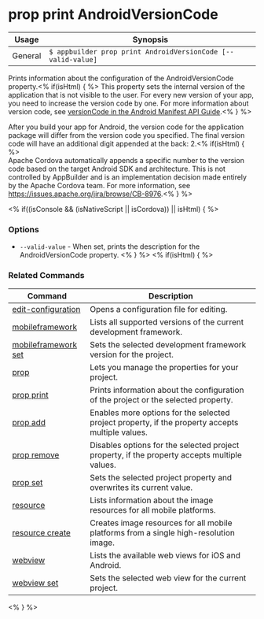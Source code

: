 prop print AndroidVersionCode
==========

Usage | Synopsis
------|-------
General | `$ appbuilder prop print AndroidVersionCode [--valid-value]`

Prints information about the configuration of the AndroidVersionCode property.<% if(isHtml) { %> This property sets the internal version of the application that is not visible to the user. For every new version of your app, you need to increase the version code by one. For more information about version code, see <a href="http://developer.android.com/guide/topics/manifest/manifest-element.html#vcode" target="_blank">versionCode in the Android Manifest API Guide</a>.<% } %>

After you build your app for Android, the version code for the application package will differ from the version code you specified. The final version code will have an additional digit appended at the back: 2.<% if(isHtml) { %><br/>Apache Cordova automatically appends a specific number to the version code based on the target Android SDK and architecture. This is not controlled by AppBuilder and is an implementation decision made entirely by the Apache Cordova team. For more information, see <a href="https://issues.apache.org/jira/browse/CB-8976">https://issues.apache.org/jira/browse/CB-8976</a>.<% } %>

<% if((isConsole && (isNativeScript || isCordova)) || isHtml) { %>
### Options
* `--valid-value` - When set, prints the description for the AndroidVersionCode property.
<% } %>
<% if(isHtml) { %>
### Related Commands

Command | Description
----------|----------
[edit-configuration](edit-configuration.html) | Opens a configuration file for editing.
[mobileframework](mobileframework.html) | Lists all supported versions of the current development framework.
[mobileframework set](mobileframework-set.html) | Sets the selected development framework version for the project.
[prop](prop.html) | Lets you manage the properties for your project.
[prop print](prop-print.html) | Prints information about the configuration of the project or the selected property.
[prop add](prop-add.html) | Enables more options for the selected project property, if the property accepts multiple values.
[prop remove](prop-remove.html) | Disables options for the selected project property, if the property accepts multiple values.
[prop set](prop-set.html) | Sets the selected project property and overwrites its current value.
[resource](resource.html) | Lists information about the image resources for all mobile platforms.
[resource create](resource-create.html) | Creates image resources for all mobile platforms from a single high-resolution image.
[webview](webview.html) | Lists the available web views for iOS and Android.
[webview set](webview-set.html) | Sets the selected web view for the current project.
<% } %>
